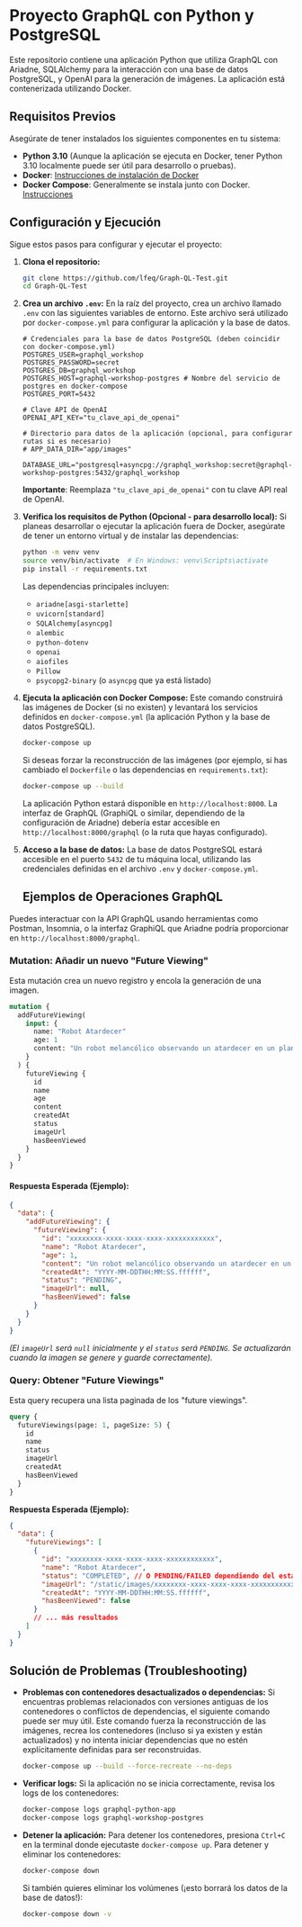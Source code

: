 # Proyecto GraphQL con Python y PostgreSQL

Este repositorio contiene una aplicación Python que utiliza GraphQL con Ariadne, SQLAlchemy para la interacción con una base de datos PostgreSQL, y OpenAI para la generación de imágenes. La aplicación está contenerizada utilizando Docker.

## Requisitos Previos

Asegúrate de tener instalados los siguientes componentes en tu sistema:

*   **Python 3.10** (Aunque la aplicación se ejecuta en Docker, tener Python 3.10 localmente puede ser útil para desarrollo o pruebas).
*   **Docker**: [Instrucciones de instalación de Docker](https://docs.docker.com/engine/install/)
*   **Docker Compose**: Generalmente se instala junto con Docker. [Instrucciones](https://docs.docker.com/compose/install/)

## Configuración y Ejecución

Sigue estos pasos para configurar y ejecutar el proyecto:

1.  **Clona el repositorio:**
    ```bash
    git clone https://github.com/lfeq/Graph-QL-Test.git
    cd Graph-QL-Test
    ```

2.  **Crea un archivo `.env`:**
    En la raíz del proyecto, crea un archivo llamado `.env` con las siguientes variables de entorno. Este archivo será utilizado por `docker-compose.yml` para configurar la aplicación y la base de datos.

    ```env
    # Credenciales para la base de datos PostgreSQL (deben coincidir con docker-compose.yml)
    POSTGRES_USER=graphql_workshop
    POSTGRES_PASSWORD=secret
    POSTGRES_DB=graphql_workshop
    POSTGRES_HOST=graphql-workshop-postgres # Nombre del servicio de postgres en docker-compose
    POSTGRES_PORT=5432

    # Clave API de OpenAI
    OPENAI_API_KEY="tu_clave_api_de_openai"

    # Directorio para datos de la aplicación (opcional, para configurar rutas si es necesario)
    # APP_DATA_DIR="app/images" 

    DATABASE_URL="postgresql+asyncpg://graphql_workshop:secret@graphql-workshop-postgres:5432/graphql_workshop
    ```
    **Importante**: Reemplaza `"tu_clave_api_de_openai"` con tu clave API real de OpenAI.

3.  **Verifica los requisitos de Python (Opcional - para desarrollo local):**
    Si planeas desarrollar o ejecutar la aplicación fuera de Docker, asegúrate de tener un entorno virtual y de instalar las dependencias:
    ```bash
    python -m venv venv
    source venv/bin/activate  # En Windows: venv\Scripts\activate
    pip install -r requirements.txt
    ```
    Las dependencias principales incluyen:
    *   `ariadne[asgi-starlette]`
    *   `uvicorn[standard]`
    *   `SQLAlchemy[asyncpg]`
    *   `alembic`
    *   `python-dotenv`
    *   `openai`
    *   `aiofiles`
    *   `Pillow`
    *   `psycopg2-binary` (o `asyncpg` que ya está listado)

4.  **Ejecuta la aplicación con Docker Compose:**
    Este comando construirá las imágenes de Docker (si no existen) y levantará los servicios definidos en `docker-compose.yml` (la aplicación Python y la base de datos PostgreSQL).
    ```bash
    docker-compose up
    ```
    Si deseas forzar la reconstrucción de las imágenes (por ejemplo, si has cambiado el `Dockerfile` o las dependencias en `requirements.txt`):
    ```bash
    docker-compose up --build
    ```

    La aplicación Python estará disponible en `http://localhost:8000`. La interfaz de GraphQL (GraphiQL o similar, dependiendo de la configuración de Ariadne) debería estar accesible en `http://localhost:8000/graphql` (o la ruta que hayas configurado).

5.  **Acceso a la base de datos:**
    La base de datos PostgreSQL estará accesible en el puerto `5432` de tu máquina local, utilizando las credenciales definidas en el archivo `.env` y `docker-compose.yml`.

    ## Ejemplos de Operaciones GraphQL

Puedes interactuar con la API GraphQL usando herramientas como Postman, Insomnia, o la interfaz GraphiQL que Ariadne podría proporcionar en `http://localhost:8000/graphql`.

### Mutation: Añadir un nuevo "Future Viewing"

Esta mutación crea un nuevo registro y encola la generación de una imagen.

```graphql
mutation {
  addFutureViewing(
    input: {
      name: "Robot Atardecer"
      age: 1
      content: "Un robot melancólico observando un atardecer en un planeta alienígena, estilo cyberpunk"
    }
  ) {
    futureViewing {
      id
      name
      age
      content
      createdAt
      status
      imageUrl
      hasBeenViewed
    }
  }
}
```

#### **Respuesta Esperada (Ejemplo):**
```json
{
  "data": {
    "addFutureViewing": {
      "futureViewing": {
        "id": "xxxxxxxx-xxxx-xxxx-xxxx-xxxxxxxxxxxx",
        "name": "Robot Atardecer",
        "age": 1,
        "content": "Un robot melancólico observando un atardecer en un planeta alienígena, estilo cyberpunk",
        "createdAt": "YYYY-MM-DDTHH:MM:SS.ffffff",
        "status": "PENDING",
        "imageUrl": null,
        "hasBeenViewed": false
      }
    }
  }
}

```
_(El `imageUrl` será `null` inicialmente y el `status` será `PENDING`. Se actualizarán cuando la imagen se genere y guarde correctamente)._

### Query: Obtener "Future Viewings"
Esta query recupera una lista paginada de los "future viewings".

```graphql
query {
  futureViewings(page: 1, pageSize: 5) {
    id
    name
    status
    imageUrl
    createdAt
    hasBeenViewed
  }
}

```

**Respuesta Esperada (Ejemplo):**
``` json
{
  "data": {
    "futureViewings": [
      {
        "id": "xxxxxxxx-xxxx-xxxx-xxxx-xxxxxxxxxxxx",
        "name": "Robot Atardecer",
        "status": "COMPLETED", // O PENDING/FAILED dependiendo del estado
        "imageUrl": "/static/images/xxxxxxxx-xxxx-xxxx-xxxx-xxxxxxxxxxxx.png", // Si se completó
        "createdAt": "YYYY-MM-DDTHH:MM:SS.ffffff",
        "hasBeenViewed": false
      }
      // ... más resultados
    ]
  }
}
```


## Solución de Problemas (Troubleshooting)

*   **Problemas con contenedores desactualizados o dependencias:**
    Si encuentras problemas relacionados con versiones antiguas de los contenedores o conflictos de dependencias, el siguiente comando puede ser muy útil. Este comando fuerza la reconstrucción de las imágenes, recrea los contenedores (incluso si ya existen y están actualizados) y no intenta iniciar dependencias que no estén explícitamente definidas para ser reconstruidas.
    ```bash
    docker-compose up --build --force-recreate --no-deps
    ```

*   **Verificar logs:**
    Si la aplicación no se inicia correctamente, revisa los logs de los contenedores:
    ```bash
    docker-compose logs graphql-python-app
    docker-compose logs graphql-workshop-postgres
    ```

*   **Detener la aplicación:**
    Para detener los contenedores, presiona `Ctrl+C` en la terminal donde ejecutaste `docker-compose up`. Para detener y eliminar los contenedores:
    ```bash
    docker-compose down
    ```
    Si también quieres eliminar los volúmenes (¡esto borrará los datos de la base de datos!):
    ```bash
    docker-compose down -v
    ```
